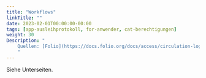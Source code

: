 ```yaml
---
title: "Workflows"
linkTitle: ""
date: 2023-02-01T00:00:00-00:00
tags: [app-ausleihprotokoll, for-anwender, cat-berechtigungen]
weight: 30
Description: "
    Quellen: [Folio](https://docs.folio.org/docs/access/circulation-log/circ_log/) & [GBV](https://info.gbv.de/display/FOLIOGBVEXTERN/Workflows+Ausleihprotokoll)
    "
---
```


Siehe Unterseiten.
